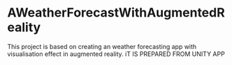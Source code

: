 # AWeatherForecastWithAugmentedReality
This project is based on creating an weather forecasting app with visualisation effect in augmented reality.
iT IS PREPARED FROM UNITY APP
